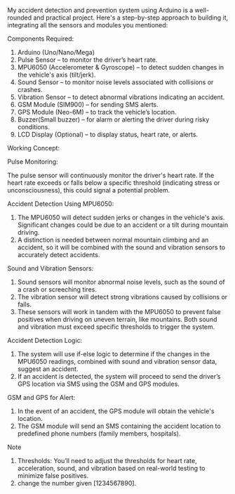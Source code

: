 My accident detection and prevention system using Arduino is a well-rounded and practical project. Here's a step-by-step approach to building it, integrating all the sensors and modules you mentioned:

Components Required:

1. Arduino (Uno/Nano/Mega)
2. Pulse Sensor – to monitor the driver’s heart rate.
3. MPU6050 (Accelerometer & Gyroscope) – to detect sudden changes in the vehicle's axis (tilt/jerk).
4. Sound Sensor – to monitor noise levels associated with collisions or crashes.
5. Vibration Sensor – to detect abnormal vibrations indicating an accident.
6. GSM Module (SIM900) – for sending SMS alerts.
7. GPS Module (Neo-6M) – to track the vehicle’s location.
8. Buzzer(Small buzzer) – for alarm or alerting the driver during risky conditions.
9. LCD Display (Optional) – to display status, heart rate, or alerts.



Working Concept:

Pulse Monitoring:

The pulse sensor will continuously monitor the driver's heart rate. If the heart rate exceeds or falls below a specific threshold (indicating stress or unconsciousness), this could signal a potential problem.


Accident Detection Using MPU6050:

1. The MPU6050 will detect sudden jerks or changes in the vehicle's axis. Significant changes could be due to an accident or a tilt during mountain driving.
2. A distinction is needed between normal mountain climbing and an accident, so it will be combined with the sound and vibration sensors to accurately detect accidents.


Sound and Vibration Sensors:

1. Sound sensors will monitor abnormal noise levels, such as the sound of a crash or screeching tires.
2. The vibration sensor will detect strong vibrations caused by collisions or falls.
3. These sensors will work in tandem with the MPU6050 to prevent false positives when driving on uneven terrain, like mountains. Both sound and vibration must exceed specific thresholds to trigger the system.


Accident Detection Logic:

1. The system will use if-else logic to determine if the changes in the MPU6050 readings, combined with sound and vibration sensor data, suggest an accident.
2. If an accident is detected, the system will proceed to send the driver’s GPS location via SMS using the GSM and GPS modules.


GSM and GPS for Alert:

1. In the event of an accident, the GPS module will obtain the vehicle's location.
2. The GSM module will send an SMS containing the accident location to predefined phone numbers (family members, hospitals).

Note

1. Thresholds: You’ll need to adjust the thresholds for heart rate, acceleration, sound, and vibration based on real-world testing to minimize false positives.
2. change the number given [1234567890].
